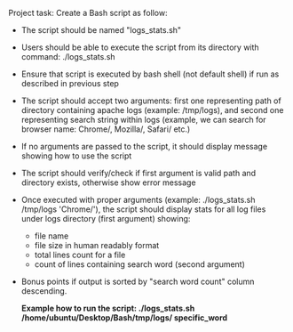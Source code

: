 Project task:
Create a Bash script as follow:
* The script should be named "logs_stats.sh"
* Users should be able to execute the script from its directory with command: ./logs_stats.sh <args>
* Ensure that script is executed by bash shell (not default shell) if run as described in previous step
* The script should accept two arguments: first one representing path of directory containing apache logs (example: /tmp/logs), and second one representing search string within logs (example, we can search for browser name: Chrome/, Mozilla/, Safari/ etc.)
* If no arguments are passed to the script, it should display message showing how to use the script
* The script should verify/check if first argument is valid path and directory exists, otherwise show error message
* Once executed with proper arguments (example: ./logs_stats.sh /tmp/logs 'Chrome/'), the script should display stats for all log files under logs directory (first argument) showing:
    * file name
    * file size in human readably format
    * total lines count for a file
    * count of lines containing search word (second argument)
* Bonus points if output is sorted by "search word count" column descending.
  
  **Example how to run the script: ./logs_stats.sh /home/ubuntu/Desktop/Bash/tmp/logs/ specific_word**
